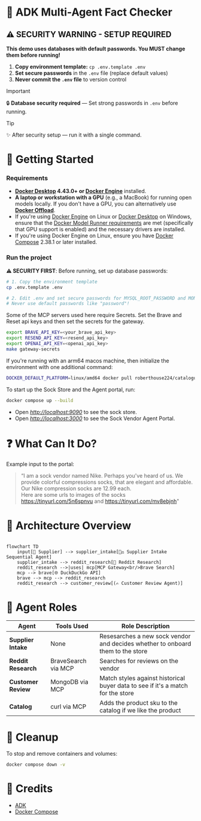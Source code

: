 # 🧠 ADK Multi-Agent Fact Checker

## ⚠️ SECURITY WARNING - SETUP REQUIRED

**This demo uses databases with default passwords. You MUST change them before running!**

1. **Copy environment template:** `cp .env.template .env`
2. **Set secure passwords** in the `.env` file (replace default values)
3. **Never commit the `.env` file** to version control

> [!IMPORTANT]
> 🔒 **Database security required** — Set strong passwords in `.env` before running.

> [!Tip]
> ✨ After security setup — run it with a single command.

# 🚀 Getting Started

### Requirements

+ **[Docker Desktop] 4.43.0+ or [Docker Engine]** installed.
+ **A laptop or workstation with a GPU** (e.g., a MacBook) for running open models locally. If you
  don't have a GPU, you can alternatively use **[Docker Offload]**.
+ If you're using [Docker Engine] on Linux or [Docker Desktop] on Windows, ensure that the
  [Docker Model Runner requirements] are met (specifically that GPU
  support is enabled) and the necessary drivers are installed.
+ If you're using Docker Engine on Linux, ensure you have [Docker Compose] 2.38.1 or later installed.

### Run the project

**⚠️ SECURITY FIRST**: Before running, set up database passwords:

```sh
# 1. Copy the environment template
cp .env.template .env

# 2. Edit .env and set secure passwords for MYSQL_ROOT_PASSWORD and MONGO_ROOT_PASSWORD
# Never use default passwords like "password"!
```

Some of the MCP servers used here require Secrets. Set the Brave and Reset api keys and then set the secrets for the gateway.

```sh
export BRAVE_API_KEY=<your_brave_api_key>
export RESEND_API_KEY=<resend_api_key>
export OPENAI_API_KEY=<openai_api_key>
make gateway-secrets
```

If you're running with an arm64 macos machine, then initialize the environment with one additional command:

```sh
DOCKER_DEFAULT_PLATFORM=linux/amd64 docker pull roberthouse224/catalogue
```

To start up the Sock Store and the Agent portal, run:

```sh
docker compose up --build
```

+ Open [*http://localhost:9090*](http://localhost:9090) to see the sock store.
+ Open [*http://localhost:3000*](http://localhost:3000) to see the Sock Vendor Agent Portal.

# ❓ What Can It Do?

Example input to the portal:

> “I am a sock vendor named Nike. Perhaps you've heard of us. We provide colorful compressions socks,
> that are elegant and affordable.  Our Nike compression socks are 12.99 each.  
> Here are some urls to images of the socks <https://tinyurl.com/5n6spnvu> and
> <https://tinyurl.com/mv8ebjnh>"

# 🔧 Architecture Overview

```mermaid

flowchart TD
    input[📝 Supplier] --> supplier_intake[🧑‍⚖️ Supplier Intake Sequential Agent]
    supplier_intake --> reddit_research[🧠 Reddit Research]
    reddit_research -->|uses| mcp[MCP Gateway<br/>Brave Search]
    mcp --> brave[🌐 DuckDuckGo API]
    brave --> mcp --> reddit_research
    reddit_research --> customer_review[(✍️ Customer Review Agent)]
```

# 🤝 Agent Roles

| **Agent**   | **Tools Used**        | **Role Description**                                                         |
| ----------- | --------------------- | ---------------------------------------------------------------------------- |
| **Supplier Intake**  |  None                | Resesarches a new sock vendor and decides whether to onboard them to the store |
| **Reddit Research**  |  BraveSearch via MCP | Searches for reviews on the vendor                             |
| **Customer Review**  |  MongoDB via MCP     | Match styles against historical buyer data to see if it's a match for the store |
| **Catalog**          |  curl via MCP        | Adds the product sku to the catalog if we like the product |

# 🧹 Cleanup

To stop and remove containers and volumes:

```sh
docker compose down -v
```

# 📎 Credits

+ [ADK]
+ [Docker Compose]

[ADK]: https://google.github.io/adk-docs/
[Docker Compose]: https://github.com/docker/compose
[Docker Desktop]: https://www.docker.com/products/docker-desktop/
[Docker Engine]: https://docs.docker.com/engine/
[Docker Model Runner requirements]: https://docs.docker.com/ai/model-runner/
[Docker Offload]: https://www.docker.com/products/docker-offload/
